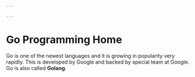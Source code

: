 ```yaml
---

---
```


Go Programming Home
===================

Go is one of the newest languages and it is growing in popularity very rapidly. This is developed by Google and backed by special team at Google. Go is also called **Golang**.